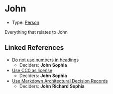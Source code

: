 # John

* Type: [Person](person.md)

Everything that relates to John


## Linked References

* [Do not use numbers in headings](../adr/0002-do-not-use-numbers-in-headings.md)
  * Deciders: **John** **Sophia**
* [Use CC0 as license](../adr/0001-use-CC0-as-license.md)
  * Deciders: **John** **Sophia**
* [Use Markdown Architectural Decision Records](../adr/0000-use-markdown-architectural-decision-records.md)
  * Deciders: **John** **Richard** **Sophia**
